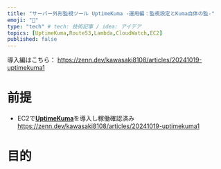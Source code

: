 ```yaml
---
title: "サーバー外形監視ツール UptimeKuma -運用編：監視設定とKuma自体の監-"
emoji: "💬"
type: "tech" # tech: 技術記事 / idea: アイデア
topics: [UptimeKuma,Route53,Lambda,CloudWatch,EC2]
published: false
---
```

導入編はこちら：
https://zenn.dev/kawasaki8108/articles/20241019-uptimekuma1

# 前提
- EC2で[**UptimeKuma**](https://github.com/louislam/uptime-kuma)を導入し稼働確認済み
  https://zenn.dev/kawasaki8108/articles/20241019-uptimekuma1

# 目的